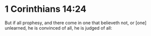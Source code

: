 # 1 Corinthians 14:24

But if all prophesy, and there come in one that believeth not, or [one] unlearned, he is convinced of all, he is judged of all: